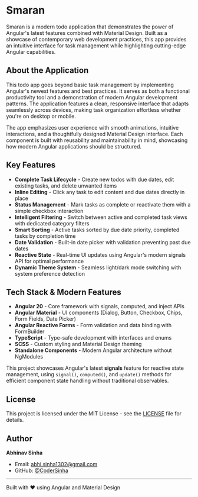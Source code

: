 # Smaran

Smaran is a modern todo application that demonstrates the power of Angular's latest features combined with Material Design. Built as a showcase of contemporary web development practices, this app provides an intuitive interface for task management while highlighting cutting-edge Angular capabilities.

## About the Application

This todo app goes beyond basic task management by implementing Angular's newest features and best practices. It serves as both a functional productivity tool and a demonstration of modern Angular development patterns. The application features a clean, responsive interface that adapts seamlessly across devices, making task organization effortless whether you're on desktop or mobile.

The app emphasizes user experience with smooth animations, intuitive interactions, and a thoughtfully designed Material Design interface. Each component is built with reusability and maintainability in mind, showcasing how modern Angular applications should be structured.

## Key Features

- **Complete Task Lifecycle** - Create new todos with due dates, edit existing tasks, and delete unwanted items
- **Inline Editing** - Click any task to edit content and due dates directly in place
- **Status Management** - Mark tasks as complete or reactivate them with a simple checkbox interaction
- **Intelligent Filtering** - Switch between active and completed task views with dedicated category filters
- **Smart Sorting** - Active tasks sorted by due date priority, completed tasks by completion time
- **Date Validation** - Built-in date picker with validation preventing past due dates
- **Reactive State** - Real-time UI updates using Angular's modern signals API for optimal performance
- **Dynamic Theme System** - Seamless light/dark mode switching with system preference detection

## Tech Stack & Modern Features

- **Angular 20** - Core framework with signals, computed, and inject APIs
- **Angular Material** - UI components (Dialog, Button, Checkbox, Chips, Form Fields, Date Picker)
- **Angular Reactive Forms** - Form validation and data binding with FormBuilder
- **TypeScript** - Type-safe development with interfaces and enums
- **SCSS** - Custom styling and Material Design theming
- **Standalone Components** - Modern Angular architecture without NgModules

This project showcases Angular's latest **signals** feature for reactive state management, using `signal()`, `computed()`, and `update()` methods for efficient component state handling without traditional observables.

## License

This project is licensed under the MIT License - see the [LICENSE](LICENSE) file for details.

## Author

**Abhinav Sinha**

- Email: abhi.sinha1302@gmail.com
- GitHub: [@CoderSinha](https://github.com/CoderSinha)

---

Built with ❤️ using Angular and Material Design
